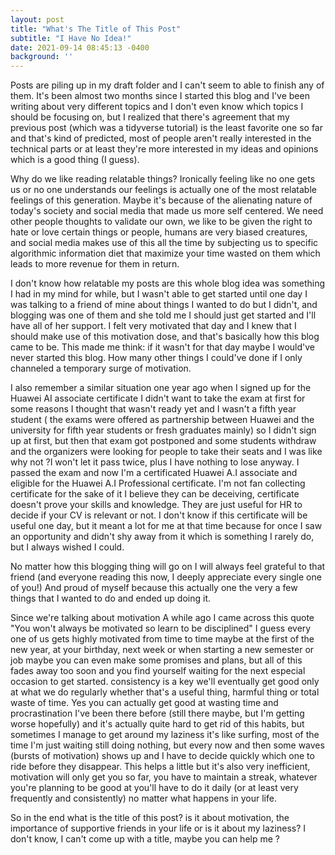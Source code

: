 ```yaml
---
layout: post
title: "What's The Title of This Post"
subtitle: "I Have No Idea!"
date: 2021-09-14 08:45:13 -0400
background: ''
---
```

Posts are piling up in my draft folder and I can't seem to able to finish any of them. It's been almost two months since I started this blog and I've been writing about very different topics and I don't even know which topics I should be focusing on, but I realized that there's agreement that my previous post (which was a tidyverse tutorial) is the least favorite one so far and that's kind of predicted, most of people aren't really interested in the technical parts or at least they're more interested in my ideas and opinions which is a good thing (I guess). 

Why do we like reading relatable things? 
Ironically feeling like no one gets us or no one understands our feelings is actually one of the most relatable feelings of this  generation. Maybe it's because of the alienating nature of today's society and social media that made us more self centered. We need other people thoughts to validate our own, we like to be given the right to hate or love certain things or people, humans are very biased creatures, and social media makes use of this all the time by subjecting us to specific algorithmic information diet that maximize your time wasted on them which leads to more revenue for them in return. 

I don't know how relatable my posts are this whole blog idea was something I had in my mind for while, but I wasn't able to get started until one day I was talking to a friend of mine about things I wanted to do but I didn't, and blogging was one of them and she told me I should just get started and I'll have all of her support. I felt very motivated that day and I knew that I should make use of this motivation dose, and that's basically how this blog came to be.
This made me think: if it wasn't for that day maybe I would've never started this blog. How many other things I could've done if I only channeled a temporary surge of motivation.

 I also remember a similar situation one year ago when I signed up for the Huawei AI associate certificate I didn't want to take the exam at first for some reasons I thought that wasn't ready yet and I wasn't a fifth year student ( the exams were offered as partnership between Huawei and the university for fifth year students or fresh graduates mainly) so I didn't sign up at first, but then that exam got postponed and some students withdraw and the organizers were looking for people to take their seats and I was like why not ?I won't let it pass twice, plus I have nothing to lose anyway. I passed the exam and now I'm a certificated Huawei A.I associate and eligible for the Huawei A.I Professional certificate. I'm not fan collecting certificate for the sake of it I believe they can be deceiving, certificate doesn't prove your skills and knowledge. They are just useful for HR to decide if your CV is relevant or not. I don't know if this certificate will be useful one day, but it meant a lot for me at that time because for once I saw an opportunity and didn't shy away from it which is something I rarely do, but I always wished I could. 

No matter how this blogging thing will go on I will always feel grateful to that friend (and everyone reading this now, I deeply appreciate every single one of you!) And proud of myself because this actually one the very a few things that I wanted to do and ended up doing it. 

Since we're talking about motivation A while ago I came across this quote "You won't always be motivated so learn to be disciplined" I guess every one of us gets highly motivated from time to time maybe at the first of the new year, at your birthday, next week or when starting a new semester or job maybe you can even make some promises and plans, but all of this fades away too soon and you find yourself waiting for the next especial occasion to get started.
consistency is a key we'll eventually get good only at what we do regularly whether that's a useful thing, harmful thing or total waste of  time. Yes you can actually get good at wasting time and procrastination I've been there before (still there maybe, but I'm getting worse hopefully) and it's actually quite hard to get rid of this habits, but  sometimes I manage to get around my laziness it's like surfing, most of the time I'm just waiting still doing nothing, but every now and then some waves (bursts of motivation) shows up and I have to decide quickly which one to ride before they disappear. This helps a little but it's also very inefficient, motivation will only get you so far, you have to maintain a streak, whatever you're planning to be good at you'll have to do it daily (or at least very frequently and consistently) no matter what happens in your life. 

So in the end what is the title of this post? is it about motivation, the importance of supportive friends in your life or is it about my laziness? I don't know, I can't come up with a title, maybe you can help me ?